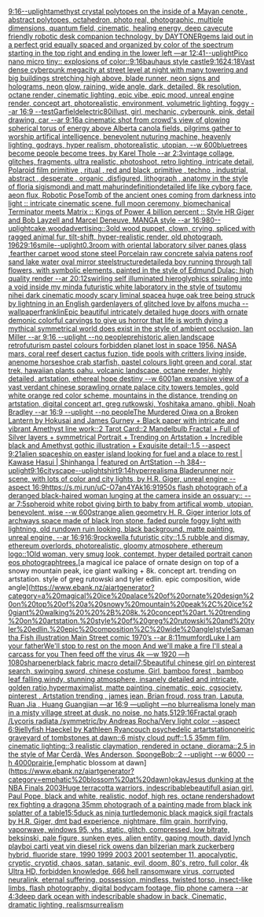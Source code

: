 [9:16](https://www.ebank.nz/aiartgenerator?category=9%3A16)[--uplight](https://www.ebank.nz/aiartgenerator?category=--uplight)[amethyst crystal polytopes on the inside of a Mayan cenote , abstract polytopes, octahedron, photo real, photographic, multiple dimensions, quantum field, cinematic, healing energy, deep cave](https://www.ebank.nz/aiartgenerator?category=amethyst%20crystal%20polytopes%20on%20the%20inside%20of%20a%20Mayan%20cenote%20%2C%20abstract%20polytopes%2C%20octahedron%2C%20photo%20real%2C%20photographic%2C%20multiple%20dimensions%2C%20quantum%20field%2C%20cinematic%2C%20healing%20energy%2C%20deep%20cave)[cute friendly robotic desk companion technology, by DAYTONER](https://www.ebank.nz/aiartgenerator?category=cute%20friendly%20robotic%20desk%20companion%20technology%2C%20by%20DAYTONER)[gems laid out in a perfect grid equally spaced and organized by color of the spectrum starting in the top right and ending in the lower left —ar 12:41](https://www.ebank.nz/aiartgenerator?category=gems%20laid%20out%20in%20a%20perfect%20grid%20equally%20spaced%20and%20organized%20by%20color%20of%20the%20spectrum%20starting%20in%20the%20top%20right%20and%20ending%20in%20the%20lower%20left%20%E2%80%94ar%2012%3A41)[--uplight](https://www.ebank.nz/aiartgenerator?category=--uplight)[Pico nano micro tiny:: explosions of color::](https://www.ebank.nz/aiartgenerator?category=Pico%20nano%20micro%20tiny%3A%3A%20explosions%20of%20color%3A%3A)[9:16](https://www.ebank.nz/aiartgenerator?category=9%3A16)[bauhaus style castle](https://www.ebank.nz/aiartgenerator?category=bauhaus%20style%20castle)[9:16](https://www.ebank.nz/aiartgenerator?category=9%3A16)[24:18](https://www.ebank.nz/aiartgenerator?category=24%3A18)[Vast dense cyberpunk megacity at street level at night with many towering and big buildings stretching high above, blade runner, neon signs and holograms, neon glow, raining, wide angle, dark, detailed, 8k resolution, octane render, cinematic lighting, epic vibe, epic mood, unreal engine render, concept art, photorealistic, environment, volumetric lighting, foggy --ar 16:9 --test](https://www.ebank.nz/aiartgenerator?category=Vast%20dense%20cyberpunk%20megacity%20at%20street%20level%20at%20night%20with%20many%20towering%20and%20big%20buildings%20stretching%20high%20above%2C%20blade%20runner%2C%20neon%20signs%20and%20holograms%2C%20neon%20glow%2C%20raining%2C%20wide%20angle%2C%20dark%2C%20detailed%2C%208k%20resolution%2C%20octane%20render%2C%20cinematic%20lighting%2C%20epic%20vibe%2C%20epic%20mood%2C%20unreal%20engine%20render%2C%20concept%20art%2C%20photorealistic%2C%20environment%2C%20volumetric%20lighting%2C%20foggy%20--ar%2016%3A9%20--test)[Garfield](https://www.ebank.nz/aiartgenerator?category=Garfield)[electric](https://www.ebank.nz/aiartgenerator?category=electric)[80](https://www.ebank.nz/aiartgenerator?category=80)[illust, girl, mechanic, cyberpunk, pink, detail drawing, car --ar 9:16](https://www.ebank.nz/aiartgenerator?category=illust%2C%20girl%2C%20mechanic%2C%20cyberpunk%2C%20pink%2C%20detail%20drawing%2C%20car%20--ar%209%3A16)[a cinematic shot from crowd's view of glowing spherical torus of energy above Alberta canola fields, pilgrims gather to worship artifical intelligence, benevolent nuturing machine, heavenly lighting, godrays, hyper realism, photorealistic, utopian, --w 600](https://www.ebank.nz/aiartgenerator?category=a%20cinematic%20shot%20from%20crowd%27s%20view%20of%20glowing%20spherical%20torus%20of%20energy%20above%20Alberta%20canola%20fields%2C%20pilgrims%20gather%20to%20worship%20artifical%20intelligence%2C%20benevolent%20nuturing%20machine%2C%20heavenly%20lighting%2C%20godrays%2C%20hyper%20realism%2C%20photorealistic%2C%20utopian%2C%20--w%20600)[](https://www.ebank.nz/aiartgenerator?category=)[blue](https://www.ebank.nz/aiartgenerator?category=blue)[trees become people become trees, by Karel Thole --ar 2:3](https://www.ebank.nz/aiartgenerator?category=trees%20become%20people%20become%20trees%2C%20by%20Karel%20Thole%20--ar%202%3A3)[vintage collage, glitches, fragments, ultra realistic, photoshoot, retro lighting, intricate detail, Polaroid film primitive , ritual , red and black ,primitive , techno , industrial, abstract , desperate , organic ,disfigured, lithograph , anatomy in the style of floria sigismondi and matt mahurin](https://www.ebank.nz/aiartgenerator?category=vintage%20collage%2C%20glitches%2C%20fragments%2C%20ultra%20realistic%2C%20photoshoot%2C%20retro%20lighting%2C%20intricate%20detail%2C%20Polaroid%20film%20primitive%20%2C%20ritual%20%2C%20red%20and%20black%20%2Cprimitive%20%2C%20techno%20%2C%20industrial%2C%20abstract%20%2C%20desperate%20%2C%20organic%20%2Cdisfigured%2C%20lithograph%20%2C%20anatomy%20in%20the%20style%20of%20floria%20sigismondi%20and%20matt%20mahurin)[definition](https://www.ebank.nz/aiartgenerator?category=definition)[detailed life like cyborg face, aeon flux, Robotic Pose](https://www.ebank.nz/aiartgenerator?category=detailed%20life%20like%20cyborg%20face%2C%20aeon%20flux%2C%20Robotic%20Pose)[Tomb of the ancient ones coming from darkness into light :: intricate cinematic scene, full moon ceremony,  biomechanical Terminator meets Matrix :: Kings of Power 4 billion percent :: Style HR Giger and Bob Layzell and Marcel Deneuve, MANGA style --ar 16:9](https://www.ebank.nz/aiartgenerator?category=Tomb%20of%20the%20ancient%20ones%20coming%20from%20darkness%20into%20light%20%3A%3A%20intricate%20cinematic%20scene%2C%20full%20moon%20ceremony%2C%20%20biomechanical%20Terminator%20meets%20Matrix%20%3A%3A%20Kings%20of%20Power%204%20billion%20percent%20%3A%3A%20Style%20HR%20Giger%20and%20Bob%20Layzell%20and%20Marcel%20Deneuve%2C%20MANGA%20style%20--ar%2016%3A9)[80](https://www.ebank.nz/aiartgenerator?category=80)[--uplight](https://www.ebank.nz/aiartgenerator?category=--uplight)[cake,wood](https://www.ebank.nz/aiartgenerator?category=cake%2Cwood)[advertising::3](https://www.ebank.nz/aiartgenerator?category=advertising%3A%3A3)[old wood puppet, clown, crying, spliced with ragged animal fur, tilt-shift, hyper-realistic render, old photograph, 1962](https://www.ebank.nz/aiartgenerator?category=old%20wood%20puppet%2C%20clown%2C%20crying%2C%20spliced%20with%20ragged%20animal%20fur%2C%20tilt-shift%2C%20hyper-realistic%20render%2C%20old%20photograph%2C%201962)[9:16](https://www.ebank.nz/aiartgenerator?category=9%3A16)[smile](https://www.ebank.nz/aiartgenerator?category=smile)[--uplight](https://www.ebank.nz/aiartgenerator?category=--uplight)[0.3](https://www.ebank.nz/aiartgenerator?category=0.3)[room with oriental laboratory silver panes glass ,fearther carpet wood stone steel Porcelain raw concrete salvia patens roof sand lake water oval mirror steel](https://www.ebank.nz/aiartgenerator?category=room%20with%20oriental%20laboratory%20silver%20panes%20glass%20%2Cfearther%20carpet%20wood%20stone%20steel%20Porcelain%20raw%20concrete%20salvia%20patens%20roof%20sand%20lake%20water%20oval%20mirror%20steel)[structure](https://www.ebank.nz/aiartgenerator?category=structure)[detailed](https://www.ebank.nz/aiartgenerator?category=detailed)[a boy running through tall flowers, with symbolic elements, painted in the style of Edmund Dulac; high quality render --ar 20:12](https://www.ebank.nz/aiartgenerator?category=a%20boy%20running%20through%20tall%20flowers%2C%20with%20symbolic%20elements%2C%20painted%20in%20the%20style%20of%20Edmund%20Dulac%3B%20high%20quality%20render%20--ar%2020%3A12)[swirling self illuminated hieroglyphics spiraling into a void inside my mind](https://www.ebank.nz/aiartgenerator?category=swirling%20self%20illuminated%20hieroglyphics%20spiraling%20into%20a%20void%20inside%20my%20mind)[a futuristic white laboratory in the style of tsutomu nihei dark cinematic moody scary liminal space](https://www.ebank.nz/aiartgenerator?category=a%20futuristic%20white%20laboratory%20in%20the%20style%20of%20tsutomu%20nihei%20dark%20cinematic%20moody%20scary%20liminal%20space)[a huge oak tree being struck by lightning in an English garden](https://www.ebank.nz/aiartgenerator?category=a%20huge%20oak%20tree%20being%20struck%20by%20lightning%20in%20an%20English%20garden)[layers of glitched love by alfons mucha --wallpaper](https://www.ebank.nz/aiartgenerator?category=layers%20of%20glitched%20love%20by%20alfons%20mucha%20--wallpaper)[franklin](https://www.ebank.nz/aiartgenerator?category=franklin)[Epic beautiful intricately detailed huge doors with ornate demonic colorful carvings to give us horror that life is worth dying a mythical symmetrical world does exist in the style of ambient occlusion, Ian Miller --ar 9:16 --uplight --no people](https://www.ebank.nz/aiartgenerator?category=Epic%20beautiful%20intricately%20detailed%20huge%20doors%20with%20ornate%20demonic%20colorful%20carvings%20to%20give%20us%20horror%20that%20life%20is%20worth%20dying%20a%20mythical%20symmetrical%20world%20does%20exist%20in%20the%20style%20of%20ambient%20occlusion%2C%20Ian%20Miller%20--ar%209%3A16%20--uplight%20--no%20people)[](https://www.ebank.nz/aiartgenerator?category=)[prehistoric alien landscape retrofuturism pastel colours forbidden planet lost in space 1956, NASA mars, coral reef desert cactus fuzion, tide pools with critters living inside, anenome horseshoe crab starfish, pastel colours light green and coral, star trek, hawaiian plants oahu, volcanic landscape, octane render, highly detailed, artstation, ethereal hope destiny --w 600](https://www.ebank.nz/aiartgenerator?category=prehistoric%20alien%20landscape%20retrofuturism%20pastel%20colours%20forbidden%20planet%20lost%20in%20space%201956%2C%20NASA%20mars%2C%20coral%20reef%20desert%20cactus%20fuzion%2C%20tide%20pools%20with%20critters%20living%20inside%2C%20anenome%20horseshoe%20crab%20starfish%2C%20pastel%20colours%20light%20green%20and%20coral%2C%20star%20trek%2C%20hawaiian%20plants%20oahu%2C%20volcanic%20landscape%2C%20octane%20render%2C%20highly%20detailed%2C%20artstation%2C%20ethereal%20hope%20destiny%20--w%20600)[1](https://www.ebank.nz/aiartgenerator?category=1)[an expansive view of a vast verdant chinese sprawling ornate palace city towers temples, gold white orange red color scheme, mountains in the distance, trending on artstation, digital concept art, greg rutkowski, Yoshitaka amano, ghibli, Noah Bradley --ar 16:9 --uplight --no people](https://www.ebank.nz/aiartgenerator?category=an%20expansive%20view%20of%20a%20vast%20verdant%20chinese%20sprawling%20ornate%20palace%20city%20towers%20temples%2C%20gold%20white%20orange%20red%20color%20scheme%2C%20mountains%20in%20the%20distance%2C%20trending%20on%20artstation%2C%20digital%20concept%20art%2C%20greg%20rutkowski%2C%20Yoshitaka%20amano%2C%20ghibli%2C%20Noah%20Bradley%20--ar%2016%3A9%20--uplight%20--no%20people)[The Murdered Oiwa on a Broken Lantern by Hokusai and James Gurney + Black paper with intricate and vibrant Amethyst line work::2 Tarot Card::2 Mandelbulb Fractal + Full of Silver layers + symmetrical Portrait + Trending on Artstation + Incredible black and Amethyst gothic illustration + Exquisite detail::1.5 --aspect 9:21](https://www.ebank.nz/aiartgenerator?category=The%20Murdered%20Oiwa%20on%20a%20Broken%20Lantern%20by%20Hokusai%20and%20James%20Gurney%20%2B%20Black%20paper%20with%20intricate%20and%20vibrant%20Amethyst%20line%20work%3A%3A2%20Tarot%20Card%3A%3A2%20Mandelbulb%20Fractal%20%2B%20Full%20of%20Silver%20layers%20%2B%20symmetrical%20Portrait%20%2B%20Trending%20on%20Artstation%20%2B%20Incredible%20black%20and%20Amethyst%20gothic%20illustration%20%2B%20Exquisite%20detail%3A%3A1.5%20--aspect%209%3A21)[alien spaceship on easter island looking for fuel and a place to rest | Kawase Hasui | Shinhanga | featured on ArtStation --h 384](https://www.ebank.nz/aiartgenerator?category=alien%20spaceship%20on%20easter%20island%20looking%20for%20fuel%20and%20a%20place%20to%20rest%20%7C%20Kawase%20Hasui%20%7C%20Shinhanga%20%7C%20featured%20on%20ArtStation%20--h%20384)[--uplight](https://www.ebank.nz/aiartgenerator?category=--uplight)[9:16](https://www.ebank.nz/aiartgenerator?category=9%3A16)[cityscape](https://www.ebank.nz/aiartgenerator?category=cityscape)[--uplight](https://www.ebank.nz/aiartgenerator?category=--uplight)[shirt](https://www.ebank.nz/aiartgenerator?category=shirt)[9:14](https://www.ebank.nz/aiartgenerator?category=9%3A14)[hyperrealism](https://www.ebank.nz/aiartgenerator?category=hyperrealism)[a Bladerunner noir scene, with lots of color and city lights, by H.R. Giger, unreal engine --aspect 16:9](https://www.ebank.nz/aiartgenerator?category=a%20Bladerunner%20noir%20scene%2C%20with%20lots%20of%20color%20and%20city%20lights%2C%20by%20H.R.%20Giger%2C%20unreal%20engine%20--aspect%2016%3A9)[<https://s.mj.run/uC-O7an4YAk>](https://www.ebank.nz/aiartgenerator?category=%3Chttps%3A//s.mj.run/uC-O7an4YAk%3E)[16:9](https://www.ebank.nz/aiartgenerator?category=16%3A9)[1950s flash photograph of a deranged black-haired woman lunging at the camera inside an ossuary:: --ar 7:5](https://www.ebank.nz/aiartgenerator?category=1950s%20flash%20photograph%20of%20a%20deranged%20black-haired%20woman%20lunging%20at%20the%20camera%20inside%20an%20ossuary%3A%3A%20--ar%207%3A5)[spheroid white robot giving birth to baby from artifical womb, utopian, benevolent, wise --w 600](https://www.ebank.nz/aiartgenerator?category=spheroid%20white%20robot%20giving%20birth%20to%20baby%20from%20artifical%20womb%2C%20utopian%2C%20benevolent%2C%20wise%20--w%20600)[strange alien geometry H. R. Giger interior lots of archways space made of black Iron stone, faded purple foggy light with lightning, old rundown ruin looking, black background, matte painting, unreal engine, --ar 16:9](https://www.ebank.nz/aiartgenerator?category=strange%20alien%20geometry%20H.%20R.%20Giger%20interior%20lots%20of%20archways%20space%20made%20of%20black%20Iron%20stone%2C%20faded%20purple%20foggy%20light%20with%20lightning%2C%20old%20rundown%20ruin%20looking%2C%20black%20background%2C%20matte%20painting%2C%20unreal%20engine%2C%20--ar%2016%3A9)[16:9](https://www.ebank.nz/aiartgenerator?category=16%3A9)[rockwell](https://www.ebank.nz/aiartgenerator?category=rockwell)[a futuristic city::1.5  rubble and dismay, ethereum overlords, photorealistic, gloomy atmosphere, ethereum logo::1](https://www.ebank.nz/aiartgenerator?category=a%20futuristic%20city%3A%3A1.5%20%20rubble%20and%20dismay%2C%20ethereum%20overlords%2C%20photorealistic%2C%20gloomy%20atmosphere%2C%20ethereum%20logo%3A%3A1)[Old woman, very smug look, contempt, hyper detailed portrait canon eos photograph](https://www.ebank.nz/aiartgenerator?category=Old%20woman%2C%20very%20smug%20look%2C%20contempt%2C%20hyper%20detailed%20portrait%20canon%20eos%20photograph)[trees.](https://www.ebank.nz/aiartgenerator?category=trees.)[a magical ice palace of ornate design on top of a snowy mountain peak, ice giant walking  + 8k. concept art. trending on artstation. style of greg rutowski and tyler edlin. epic composition, wide angle](https://www.ebank.nz/aiartgenerator?category=a%20magical%20ice%20palace%20of%20ornate%20design%20on%20top%20of%20a%20snowy%20mountain%20peak%2C%20ice%20giant%20walking%20%20%2B%208k.%20concept%20art.%20trending%20on%20artstation.%20style%20of%20greg%20rutowski%20and%20tyler%20edlin.%20epic%20composition%2C%20wide%20angle)[style](https://www.ebank.nz/aiartgenerator?category=style)[Samantha Fish illustration Main Street comic 1970’s --ar 8:11](https://www.ebank.nz/aiartgenerator?category=Samantha%20Fish%20illustration%20Main%20Street%20comic%201970%E2%80%99s%20--ar%208%3A11)[mumford](https://www.ebank.nz/aiartgenerator?category=mumford)[Luke I am your father](https://www.ebank.nz/aiartgenerator?category=Luke%20I%20am%20your%20father)[We'll stop to rest on the moon And we'll make a fire I'll steal a carcass for you Then feed off the virus 4k —w 1920 —h 1080](https://www.ebank.nz/aiartgenerator?category=We%27ll%20stop%20to%20rest%20on%20the%20moon%20And%20we%27ll%20make%20a%20fire%20I%27ll%20steal%20a%20carcass%20for%20you%20Then%20feed%20off%20the%20virus%204k%20%E2%80%94w%201920%20%E2%80%94h%201080)[sharpener](https://www.ebank.nz/aiartgenerator?category=sharpener)[black fabric macro detail](https://www.ebank.nz/aiartgenerator?category=black%20fabric%20macro%20detail)[7:5](https://www.ebank.nz/aiartgenerator?category=7%3A5)[beautiful chinese girl on pinterest search, swinging sword, chinese costume, Girl, bamboo forest , bamboo leaf falling,windy, stunning atmosphere, insanely detailed and intricate, golden ratio,hypermaximalist, matte painting, cinematic, epic, cgsociety, pinterest , Artstation trending , james jean, Brian froud, ross tran, Laputa, Ruan Jia , Huang Guangjian —ar 16:9 —uplight —no blur](https://www.ebank.nz/aiartgenerator?category=beautiful%20chinese%20girl%20on%20pinterest%20search%2C%20swinging%20sword%2C%20chinese%20costume%2C%20Girl%2C%20bamboo%20forest%20%2C%20bamboo%20leaf%20falling%2Cwindy%2C%20stunning%20atmosphere%2C%20insanely%20detailed%20and%20intricate%2C%20golden%20ratio%2Chypermaximalist%2C%20matte%20painting%2C%20cinematic%2C%20epic%2C%20cgsociety%2C%20pinterest%20%2C%20Artstation%20trending%20%2C%20james%20jean%2C%20Brian%20froud%2C%20ross%20tran%2C%20Laputa%2C%20Ruan%20Jia%20%2C%20Huang%20Guangjian%20%E2%80%94ar%2016%3A9%20%E2%80%94uplight%20%E2%80%94no%20blur)[realism](https://www.ebank.nz/aiartgenerator?category=realism)[a lonely man in a misty village street at dusk, no noise, no hats,](https://www.ebank.nz/aiartgenerator?category=a%20lonely%20man%20in%20a%20misty%20village%20street%20at%20dusk%2C%20no%20noise%2C%20no%20hats%2C)[512](https://www.ebank.nz/aiartgenerator?category=512)[9:16](https://www.ebank.nz/aiartgenerator?category=9%3A16)[Fractal graph /Lycoris radiata /symmetric/by Andreas Rocha/Very light color   --aspect 6:9](https://www.ebank.nz/aiartgenerator?category=Fractal%20graph%20/Lycoris%20radiata%20/symmetric/by%20Andreas%20Rocha/Very%20light%20color%20%20%20--aspect%206%3A9)[jellyfish Haeckel by Kathleen Ryan](https://www.ebank.nz/aiartgenerator?category=jellyfish%20Haeckel%20by%20Kathleen%20Ryan)[couch psychedelic art](https://www.ebank.nz/aiartgenerator?category=couch%20psychedelic%20art)[artstation](https://www.ebank.nz/aiartgenerator?category=artstation)[oneiric graveyard of tombstones at dawn::6 misty cloud puff::1.5 35mm film, cinematic lighting::3 realistic claymation, rendered in octane, diorama::2.5 in the style of Mar Cerdà, Wes Anderson, SpongeBob::2 --uplight --w 6000 --h 4000](https://www.ebank.nz/aiartgenerator?category=oneiric%20graveyard%20of%20tombstones%20at%20dawn%3A%3A6%20misty%20cloud%20puff%3A%3A1.5%2035mm%20film%2C%20cinematic%20lighting%3A%3A3%20realistic%20claymation%2C%20rendered%20in%20octane%2C%20diorama%3A%3A2.5%20in%20the%20style%20of%20Mar%20Cerd%C3%A0%2C%20Wes%20Anderson%2C%20SpongeBob%3A%3A2%20--uplight%20--w%206000%20--h%204000)[prairie.](https://www.ebank.nz/aiartgenerator?category=prairie.)[emphatic blossom at dawn](https://www.ebank.nz/aiartgenerator?category=emphatic%20blossom%20at%20dawn)[okay](https://www.ebank.nz/aiartgenerator?category=okay)[Jesus dunking at the NBA Finals 2003](https://www.ebank.nz/aiartgenerator?category=Jesus%20dunking%20at%20the%20NBA%20Finals%202003)[Huge terracotta warriors, indescribable](https://www.ebank.nz/aiartgenerator?category=Huge%20terracotta%20warriors%2C%20indescribable)[beautifull asian girl, Paul Pope, black and white, realistic, nodof, high res, octane render](https://www.ebank.nz/aiartgenerator?category=beautifull%20asian%20girl%2C%20Paul%20Pope%2C%20black%20and%20white%2C%20realistic%2C%20nodof%2C%20high%20res%2C%20octane%20render)[shadow](https://www.ebank.nz/aiartgenerator?category=shadow)[t rex fighting a dragon](https://www.ebank.nz/aiartgenerator?category=t%20rex%20fighting%20a%20dragon)[a 35mm photograph of a painting made from black ink splatter of a table](https://www.ebank.nz/aiartgenerator?category=a%2035mm%20photograph%20of%20a%20painting%20made%20from%20black%20ink%20splatter%20of%20a%20table)[15:5](https://www.ebank.nz/aiartgenerator?category=15%3A5)[duck as ninja turtle](https://www.ebank.nz/aiartgenerator?category=duck%20as%20ninja%20turtle)[demonic black magick sigil fractals by H.R. Giger, dmt bad experience, nightmare, film grain, horrifying, vaporwave, windows 95, vhs, static, glitch, compressed, low bitrate, beksinski, pale figure, sunken eyes, alien entity, gaping mouth, david lynch playboi carti yeat vin diesel rick owens dan bilzerian mark zuckerberg hybrid, fluoride stare, 1990 1999 2003 2001 september 11, apocalyptic, cryptic, cryptid, chaos, satan, satanic, evil, doom, 80's, retro, full color, 4k Ultra HD, forbidden knowledge, 666 hell ransomware virus, corrupted neuralink, eternal suffering, possession, mindless, twisted torso, insect-like limbs, flash photography, digital bodycam footage, flip phone camera --ar 4:3](https://www.ebank.nz/aiartgenerator?category=demonic%20black%20magick%20sigil%20fractals%20by%20H.R.%20Giger%2C%20dmt%20bad%20experience%2C%20nightmare%2C%20film%20grain%2C%20horrifying%2C%20vaporwave%2C%20windows%2095%2C%20vhs%2C%20static%2C%20glitch%2C%20compressed%2C%20low%20bitrate%2C%20beksinski%2C%20pale%20figure%2C%20sunken%20eyes%2C%20alien%20entity%2C%20gaping%20mouth%2C%20david%20lynch%20playboi%20carti%20yeat%20vin%20diesel%20rick%20owens%20dan%20bilzerian%20mark%20zuckerberg%20hybrid%2C%20fluoride%20stare%2C%201990%201999%202003%202001%20september%2011%2C%20apocalyptic%2C%20cryptic%2C%20cryptid%2C%20chaos%2C%20satan%2C%20satanic%2C%20evil%2C%20doom%2C%2080%27s%2C%20retro%2C%20full%20color%2C%204k%20Ultra%20HD%2C%20forbidden%20knowledge%2C%20666%20hell%20ransomware%20virus%2C%20corrupted%20neuralink%2C%20eternal%20suffering%2C%20possession%2C%20mindless%2C%20twisted%20torso%2C%20insect-like%20limbs%2C%20flash%20photography%2C%20digital%20bodycam%20footage%2C%20flip%20phone%20camera%20--ar%204%3A3)[deep dark ocean with indescribable shadow in back, Cinematic, dramatic lighting, realism](https://www.ebank.nz/aiartgenerator?category=deep%20dark%20ocean%20with%20indescribable%20shadow%20in%20back%2C%20Cinematic%2C%20dramatic%20lighting%2C%20realism)[surrealism](https://www.ebank.nz/aiartgenerator?category=surrealism)